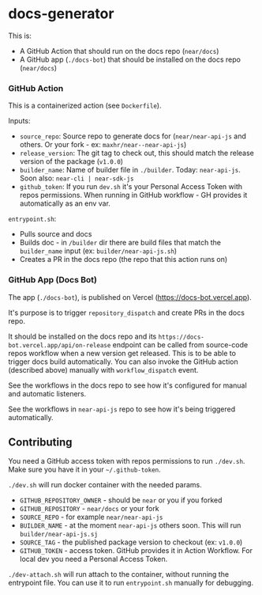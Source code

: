 # docs-generator

This is:
- A GitHub Action that should run on the docs repo (`near/docs`)
- A GitHub app (`./docs-bot`) that should be installed on the docs repo (`near/docs`)

### GitHub Action

This is a containerized action (see `Dockerfile`).

Inputs:
- `source_repo`: Source repo to generate docs for (`near/near-api-js` and others. Or your fork - ex: `maxhr/near--near-api-js`)
- `release_version`: The git tag to check out, this should match the release version of the package (`v1.0.0`)
- `builder_name`: Name of builder file in `./builder`. Today: `near-api-js`. Soon also: `near-cli | near-sdk-js`
- `github_token`: If you run `dev.sh` it's your Personal Access Token with repos permissions. When running in GitHub workflow - GH provides it automatically as an env var.

`entrypoint.sh`:
- Pulls source and docs
- Builds doc - in `/builder` dir there are build files that match the `builder_name` input (ex: `builder/near-api-js.sh`)
- Creates a PR in the docs repo (the repo that this action runs on)

### GitHub App (Docs Bot)

The app (`./docs-bot`), is published on Vercel (https://docs-bot.vercel.app).

It's purpose is to trigger `repository_dispatch` and create PRs in the docs repo.

It should be installed on the docs repo and its `https://docs-bot.vercel.app/api/on-release` endpoint can be called
from source-code repos workflow when a new version get released. This is to be able to trigger docs build
automatically. You can also invoke the GitHub action (described above) manually with `workflow_dispatch` event.

See the workflows in the docs repo to see how it's configured for manual and automatic listeners.

See the workflows in `near-api-js` repo to see how it's being triggered automatically.

## Contributing

You need a GitHub access token with repos permissions to run `./dev.sh`.
Make sure you have it in your `~/.github-token`.

`./dev.sh` will run docker container with the needed params.

- `GITHUB_REPOSITORY_OWNER` - should be `near` or you if you forked
- `GITHUB_REPOSITORY` - `near/docs` or your fork
- `SOURCE_REPO` - for example `near/near-api-js`
- `BUILDER_NAME` - at the moment `near-api-js` others soon. This will run `builder/near-api-js.sj`
- `SOURCE_TAG` - the published package version to checkout (ex: `v1.0.0`)
- `GITHUB_TOKEN` - access token. GitHub provides it in Action Workflow. For local dev you need a Personal Access Token.

`./dev-attach.sh` will run attach to the container, without running the entrypoint file.
You can use it to run `entrypoint.sh` manually for debugging.